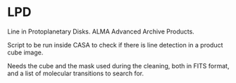 # LPD
Line in Protoplanetary Disks. ALMA Advanced Archive Products.

Script to be run inside CASA to check if there is line detection in a product cube image.

Needs the cube and the mask used during the cleaning, both in FITS format, and a list of molecular transitions to search for.

